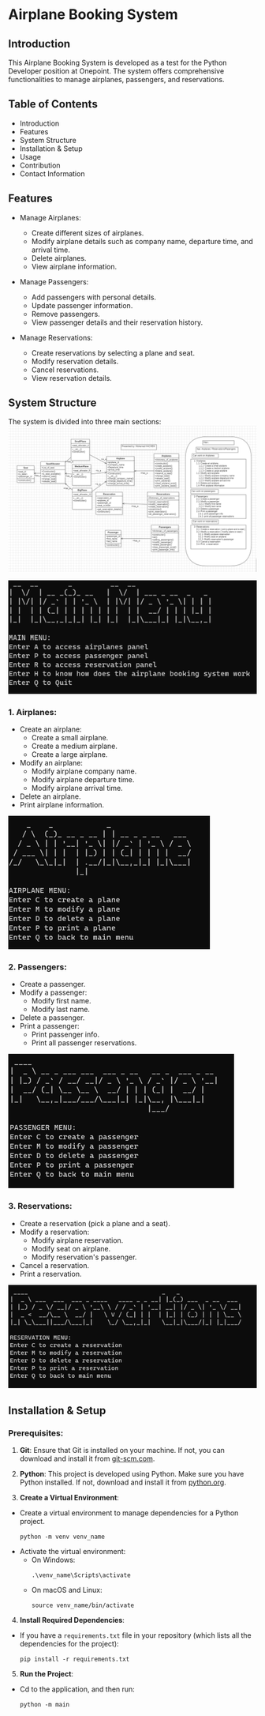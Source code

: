 # Airplane Booking System

## Introduction
This Airplane Booking System is developed as a test for the Python Developer position at Onepoint. The system offers comprehensive functionalities to manage airplanes, passengers, and reservations.

## Table of Contents
- Introduction
- Features
- System Structure
- Installation & Setup
- Usage
- Contribution
- Contact Information

## Features
- Manage Airplanes:
  - Create different sizes of airplanes.
  - Modify airplane details such as company name, departure time, and arrival time.
  - Delete airplanes.
  - View airplane information.

- Manage Passengers:
  - Add passengers with personal details.
  - Update passenger information.
  - Remove passengers.
  - View passenger details and their reservation history.

- Manage Reservations:
  - Create reservations by selecting a plane and seat.
  - Modify reservation details.
  - Cancel reservations.
  - View reservation details.

## System Structure
The system is divided into three main sections:
![The structure of the Project](images/Onepoint_project.png)

![The structure of the Project](images/Main_menu.png)
### 1. Airplanes:
  - Create an airplane:
    - Create a small airplane.
    - Create a medium airplane.
    - Create a large airplane.
  - Modify an airplane:
    - Modify airplane company name.
    - Modify airplane departure time.
    - Modify airplane arrival time.
  - Delete an airplane.
  - Print airplane information.

![The structure of the Project](images/airplane.png)
### 2. Passengers:
  - Create a passenger.
  - Modify a passenger:
    - Modify first name.
    - Modify last name.
  - Delete a passenger.
  - Print a passenger:
    - Print passenger info.
    - Print all passenger reservations.

![The structure of the Project](images/passenger.png)
### 3. Reservations:
  - Create a reservation (pick a plane and a seat).
  - Modify a reservation:
    - Modify airplane reservation.
    - Modify seat on airplane.
    - Modify reservation's passenger.
  - Cancel a reservation.
  - Print a reservation.

![The structure of the Project](images/reservation.png)
## Installation & Setup
### Prerequisites:

1. **Git**: Ensure that Git is installed on your machine. If not, you can download and install it from [git-scm.com](https://git-scm.com/).

2. **Python**: This project is developed using Python. Make sure you have Python installed. If not, download and install it from [python.org](https://www.python.org/downloads/).
3. **Create a Virtual Environment**:
- Create a virtual environment to manage dependencies for a Python project. 
  ```
  python -m venv venv_name
  ```
- Activate the virtual environment:
  - On Windows:
    ```
    .\venv_name\Scripts\activate
    ```
  - On macOS and Linux:
    ```
    source venv_name/bin/activate
    ```
    
4. **Install Required Dependencies**:
- If you have a `requirements.txt` file in your repository (which lists all the dependencies for the project):
  ```
  pip install -r requirements.txt
  ```

5. **Run the Project**:
- Cd to the application, and then run:
  ```
  python -m main
  ```


